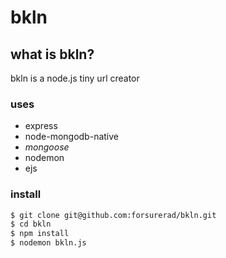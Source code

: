 
bkln
====

## what is bkln?

bkln is a node.js tiny url creator

### uses

* express
* node-mongodb-native
* _mongoose_
* nodemon
* ejs

### install

```bash
$ git clone git@github.com:forsurerad/bkln.git
$ cd bkln
$ npm install
$ nodemon bkln.js
```